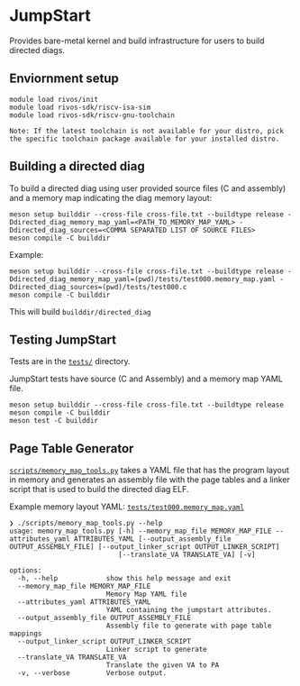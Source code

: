 <!--
SPDX-FileCopyrightText: 2023 Rivos Inc.

SPDX-License-Identifier: LicenseRef-Rivos-Internal-Only
-->

# JumpStart

Provides bare-metal kernel and build infrastructure for users to build directed diags.

## Enviornment setup

```
module load rivos/init
module load rivos-sdk/riscv-isa-sim
module load rivos-sdk/riscv-gnu-toolchain

Note: If the latest toolchain is not available for your distro, pick the specific toolchain package available for your installed distro.

```

## Building a directed diag

To build a directed diag using user provided source files (C and assembly) and a memory map indicating the diag memory layout:

```
meson setup builddir --cross-file cross-file.txt --buildtype release -Ddirected_diag_memory_map_yaml=<PATH_TO_MEMORY_MAP_YAML> -Ddirected_diag_sources=<COMMA SEPARATED LIST OF SOURCE FILES>
meson compile -C builddir
```

Example:
```
meson setup builddir --cross-file cross-file.txt --buildtype release -Ddirected_diag_memory_map_yaml=(pwd)/tests/test000.memory_map.yaml -Ddirected_diag_sources=(pwd)/tests/test000.c
meson compile -C builddir
```

This will build `builddir/directed_diag`

## Testing JumpStart

Tests are in the [`tests/`](tests) directory.

JumpStart tests have source (C and Assembly) and a memory map YAML file.

```
meson setup builddir --cross-file cross-file.txt --buildtype release
meson compile -C builddir
meson test -C builddir
```

## Page Table Generator

[`scripts/memory_map_tools.py`](scripts/memory_map_tools.py) takes a YAML file that has the program layout in memory and generates an assembly file with the page tables and a linker script that is used to build the directed diag ELF.

Example memory layout YAML: [`tests/test000.memory_map.yaml`](tests/test000.memory_map.yaml)

```
❯ ./scripts/memory_map_tools.py --help
usage: memory_map_tools.py [-h] --memory_map_file MEMORY_MAP_FILE --attributes_yaml ATTRIBUTES_YAML [--output_assembly_file OUTPUT_ASSEMBLY_FILE] [--output_linker_script OUTPUT_LINKER_SCRIPT]
                           [--translate_VA TRANSLATE_VA] [-v]

options:
  -h, --help            show this help message and exit
  --memory_map_file MEMORY_MAP_FILE
                        Memory Map YAML file
  --attributes_yaml ATTRIBUTES_YAML
                        YAML containing the jumpstart attributes.
  --output_assembly_file OUTPUT_ASSEMBLY_FILE
                        Assembly file to generate with page table mappings
  --output_linker_script OUTPUT_LINKER_SCRIPT
                        Linker script to generate
  --translate_VA TRANSLATE_VA
                        Translate the given VA to PA
  -v, --verbose         Verbose output.
```
